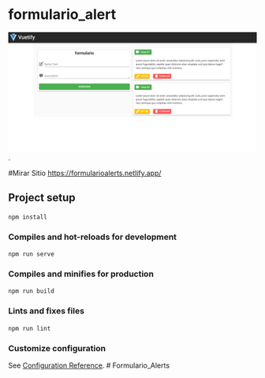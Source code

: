 # formulario_alert
![](https://github.com/Alejo1120/Formulario_Alerts/blob/main/Captura%20de%20pantalla%202023-06-27%20003005.png).

#Mirar Sitio
https://formularioalerts.netlify.app/
## Project setup
```
npm install
```

### Compiles and hot-reloads for development
```
npm run serve
```

### Compiles and minifies for production
```
npm run build
```

### Lints and fixes files
```
npm run lint
```

### Customize configuration
See [Configuration Reference](https://cli.vuejs.org/config/).
#   F o r m u l a r i o _ A l e r t s 
 
 

